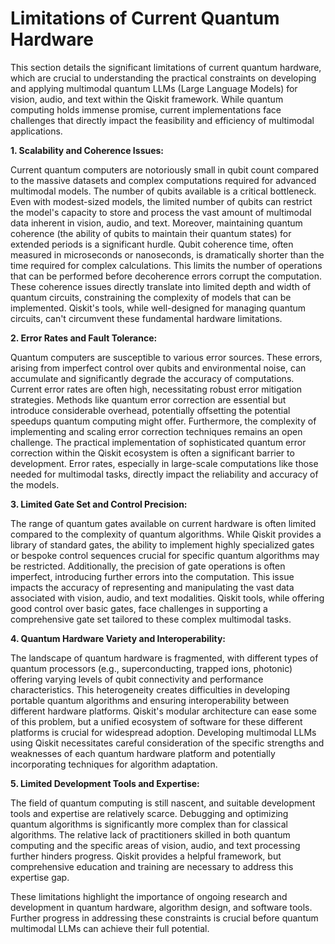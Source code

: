 # Limitations of Current Quantum Hardware

This section details the significant limitations of current quantum hardware, which are crucial to understanding the practical constraints on developing and applying multimodal quantum LLMs (Large Language Models) for vision, audio, and text within the Qiskit framework.  While quantum computing holds immense promise, current implementations face challenges that directly impact the feasibility and efficiency of multimodal applications.

**1. Scalability and Coherence Issues:**

Current quantum computers are notoriously small in qubit count compared to the massive datasets and complex computations required for advanced multimodal models.  The number of qubits available is a critical bottleneck.  Even with modest-sized models, the limited number of qubits can restrict the model's capacity to store and process the vast amount of multimodal data inherent in vision, audio, and text. Moreover, maintaining quantum coherence (the ability of qubits to maintain their quantum states) for extended periods is a significant hurdle.  Qubit coherence time, often measured in microseconds or nanoseconds, is dramatically shorter than the time required for complex calculations.  This limits the number of operations that can be performed before decoherence errors corrupt the computation.  These coherence issues directly translate into limited depth and width of quantum circuits, constraining the complexity of models that can be implemented.  Qiskit's tools, while well-designed for managing quantum circuits, can't circumvent these fundamental hardware limitations.

**2. Error Rates and Fault Tolerance:**

Quantum computers are susceptible to various error sources.  These errors, arising from imperfect control over qubits and environmental noise, can accumulate and significantly degrade the accuracy of computations.  Current error rates are often high, necessitating robust error mitigation strategies.  Methods like quantum error correction are essential but introduce considerable overhead, potentially offsetting the potential speedups quantum computing might offer.  Furthermore, the complexity of implementing and scaling error correction techniques remains an open challenge.  The practical implementation of sophisticated quantum error correction within the Qiskit ecosystem is often a significant barrier to development.  Error rates, especially in large-scale computations like those needed for multimodal tasks, directly impact the reliability and accuracy of the models.

**3. Limited Gate Set and Control Precision:**

The range of quantum gates available on current hardware is often limited compared to the complexity of quantum algorithms.  While Qiskit provides a library of standard gates, the ability to implement highly specialized gates or bespoke control sequences crucial for specific quantum algorithms may be restricted.  Additionally, the precision of gate operations is often imperfect, introducing further errors into the computation.  This issue impacts the accuracy of representing and manipulating the vast data associated with vision, audio, and text modalities.  Qiskit tools, while offering good control over basic gates, face challenges in supporting a comprehensive gate set tailored to these complex multimodal tasks.

**4. Quantum Hardware Variety and Interoperability:**

The landscape of quantum hardware is fragmented, with different types of quantum processors (e.g., superconducting, trapped ions, photonic) offering varying levels of qubit connectivity and performance characteristics.  This heterogeneity creates difficulties in developing portable quantum algorithms and ensuring interoperability between different hardware platforms. Qiskit's modular architecture can ease some of this problem, but a unified ecosystem of software for these different platforms is crucial for widespread adoption.  Developing multimodal LLMs using Qiskit necessitates careful consideration of the specific strengths and weaknesses of each quantum hardware platform and potentially incorporating techniques for algorithm adaptation.

**5.  Limited Development Tools and Expertise:**

The field of quantum computing is still nascent, and suitable development tools and expertise are relatively scarce.  Debugging and optimizing quantum algorithms is significantly more complex than for classical algorithms.  The relative lack of practitioners skilled in both quantum computing and the specific areas of vision, audio, and text processing further hinders progress.  Qiskit provides a helpful framework, but comprehensive education and training are necessary to address this expertise gap.

These limitations highlight the importance of ongoing research and development in quantum hardware, algorithm design, and software tools.  Further progress in addressing these constraints is crucial before quantum multimodal LLMs can achieve their full potential.


<a id='chapter-6-subchapter-2'></a>
